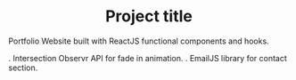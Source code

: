 <h1 align="center">Project title</h1>

Portfolio Website built with ReactJS functional components and hooks.

. Intersection Observr API for fade in animation.
. EmailJS library for contact section.
